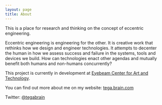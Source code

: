```yaml
---
layout: page
title: About
---
```



This is a place for research and thinking on the concept of eccentric engineering.

Eccentric engineering is engineering for the other. It is creative work that rethinks how we design and engineer technologies. It attempts to decenter the human in how we assess success and failure in the systems, tools and devices we build. How can technologies enact other agendas and mutually benefit both humans and non-humans concurrently?

This project is currently in development at [Eyebeam Center for Art and Technology](http://eyebeam.org/).

You can find out more about me on my website: [tega.brain.com](http://tegabrain.com/)

Twitter: [@tegabrain](http://twitter.com/tegabrain)
